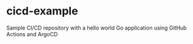# cicd-example
Sample CI/CD repository with a hello world Go application using GitHub Actions and ArgoCD
